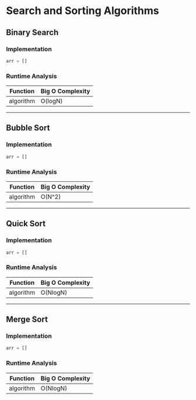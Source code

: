 # Search and Sorting Algorithms

## Binary Search

### Implementation

```python
arr = []
```

### Runtime Analysis

| Function         | Big O Complexity |
| ---------------- | ---------------- |
| algorithm        | O(logN)         |

---

## Bubble Sort

### Implementation

```python
arr = []
```

### Runtime Analysis

| Function         | Big O Complexity |
| ---------------- | ---------------- |
| algorithm        | O(N^2)         |

---

## Quick Sort

### Implementation

```python
arr = []
```

### Runtime Analysis

| Function         | Big O Complexity |
| ---------------- | ---------------- |
| algorithm        | O(NlogN)         |

---

## Merge Sort

### Implementation

```python
arr = []
```

### Runtime Analysis

| Function         | Big O Complexity |
| ---------------- | ---------------- |
| algorithm        | O(NlogN)         |


